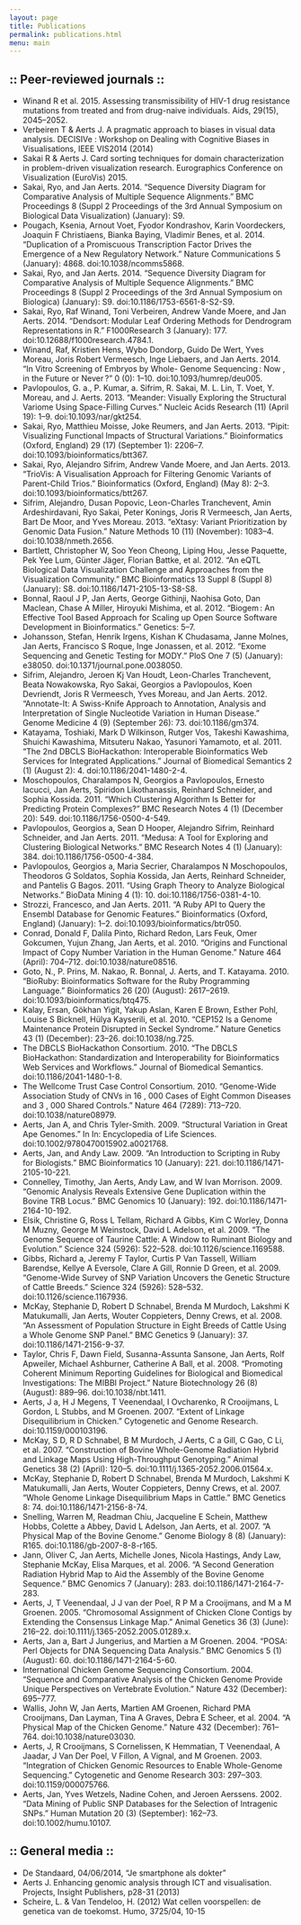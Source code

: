 ```yaml
---
layout: page
title: Publications
permalink: publications.html
menu: main
---
```

## :: Peer-reviewed journals ::


* Winand R et al. 2015. Assessing transmissibility of HIV-1 drug resistance mutations from treated and from drug-naive individuals. Aids, 29(15), 2045–2052.
* Verbeiren T & Aerts J. A pragmatic approach to biases in visual data analysis. DECISIVe : Workshop on Dealing with Cognitive Biases in Visualisations, IEEE VIS2014 (2014)
* Sakai R & Aerts J. Card sorting techniques for domain characterization in problem-driven visualization research. Eurographics Conference on Visualization (EuroVis) 2015.
* Sakai, Ryo, and Jan Aerts. 2014. “Sequence Diversity Diagram for Comparative Analysis of Multiple Sequence Alignments.” BMC Proceedings 8 (Suppl 2 Proceedings of the 3rd Annual Symposium on Biological Data Visualization) (January): S9.
* Pougach, Ksenia, Arnout Voet, Fyodor Kondrashov, Karin Voordeckers, Joaquin F Christiaens, Bianka Baying, Vladimir Benes, et al. 2014. “Duplication of a Promiscuous Transcription Factor Drives the Emergence of a New Regulatory Network.” Nature Communications 5 (January): 4868. doi:10.1038/ncomms5868.
* Sakai, Ryo, and Jan Aerts. 2014. “Sequence Diversity Diagram for Comparative Analysis of Multiple Sequence Alignments.” BMC Proceedings 8 (Suppl 2 Proceedings of the 3rd Annual Symposium on Biologica) (January): S9. doi:10.1186/1753-6561-8-S2-S9.
* Sakai, Ryo, Raf Winand, Toni Verbeiren, Andrew Vande Moere, and Jan Aerts. 2014. “Dendsort: Modular Leaf Ordering Methods for Dendrogram Representations in R.” F1000Research 3 (January): 177. doi:10.12688/f1000research.4784.1.
* Winand, Raf, Kristien Hens, Wybo Dondorp, Guido De Wert, Yves Moreau, Joris Robert Vermeesch, Inge Liebaers, and Jan Aerts. 2014. “In Vitro Screening of Embryos by Whole- Genome Sequencing : Now , in the Future or Never ?” 0 (0): 1–10. doi:10.1093/humrep/deu005.
* Pavlopoulos, G. a., P. Kumar, a. Sifrim, R. Sakai, M. L. Lin, T. Voet, Y. Moreau, and J. Aerts. 2013. “Meander: Visually Exploring the Structural Variome Using Space-Filling Curves.” Nucleic Acids Research (11) (April 19): 1–9. doi:10.1093/nar/gkt254.
* Sakai, Ryo, Matthieu Moisse, Joke Reumers, and Jan Aerts. 2013. “Pipit: Visualizing Functional Impacts of Structural Variations.” Bioinformatics (Oxford, England) 29 (17) (September 1): 2206–7. doi:10.1093/bioinformatics/btt367.
* Sakai, Ryo, Alejandro Sifrim, Andrew Vande Moere, and Jan Aerts. 2013. “TrioVis: A Visualisation Approach for Filtering Genomic Variants of Parent-Child Trios.” Bioinformatics (Oxford, England) (May 8): 2–3. doi:10.1093/bioinformatics/btt267.
* Sifrim, Alejandro, Dusan Popovic, Leon-Charles Tranchevent, Amin Ardeshirdavani, Ryo Sakai, Peter Konings, Joris R Vermeesch, Jan Aerts, Bart De Moor, and Yves Moreau. 2013. “eXtasy: Variant Prioritization by Genomic Data Fusion.” Nature Methods 10 (11) (November): 1083–4. doi:10.1038/nmeth.2656.
* Bartlett, Christopher W, Soo Yeon Cheong, Liping Hou, Jesse Paquette, Pek Yee Lum, Günter Jäger, Florian Battke, et al. 2012. “An eQTL Biological Data Visualization Challenge and Approaches from the Visualization Community.” BMC Bioinformatics 13 Suppl 8 (Suppl 8) (January): S8. doi:10.1186/1471-2105-13-S8-S8.
* Bonnal, Raoul J P, Jan Aerts, George Githinji, Naohisa Goto, Dan Maclean, Chase A Miller, Hiroyuki Mishima, et al. 2012. “Biogem : An Effective Tool Based Approach for Scaling up Open Source Software Development in Bioinformatics.” Genetics: 5–7.
* Johansson, Stefan, Henrik Irgens, Kishan K Chudasama, Janne Molnes, Jan Aerts, Francisco S Roque, Inge Jonassen, et al. 2012. “Exome Sequencing and Genetic Testing for MODY.” PloS One 7 (5) (January): e38050. doi:10.1371/journal.pone.0038050.
* Sifrim, Alejandro, Jeroen Kj Van Houdt, Leon-Charles Tranchevent, Beata Nowakowska, Ryo Sakai, Georgios a Pavlopoulos, Koen Devriendt, Joris R Vermeesch, Yves Moreau, and Jan Aerts. 2012. “Annotate-It: A Swiss-Knife Approach to Annotation, Analysis and Interpretation of Single Nucleotide Variation in Human Disease.” Genome Medicine 4 (9) (September 26): 73. doi:10.1186/gm374.
* Katayama, Toshiaki, Mark D Wilkinson, Rutger Vos, Takeshi Kawashima, Shuichi Kawashima, Mitsuteru Nakao, Yasunori Yamamoto, et al. 2011. “The 2nd DBCLS BioHackathon: Interoperable Bioinformatics Web Services for Integrated Applications.” Journal of Biomedical Semantics 2 (1) (August 2): 4. doi:10.1186/2041-1480-2-4.
* Moschopoulos, Charalampos N, Georgios a Pavlopoulos, Ernesto Iacucci, Jan Aerts, Spiridon Likothanassis, Reinhard Schneider, and Sophia Kossida. 2011. “Which Clustering Algorithm Is Better for Predicting Protein Complexes?” BMC Research Notes 4 (1) (December 20): 549. doi:10.1186/1756-0500-4-549.
* Pavlopoulos, Georgios a, Sean D Hooper, Alejandro Sifrim, Reinhard Schneider, and Jan Aerts. 2011. “Medusa: A Tool for Exploring and Clustering Biological Networks.” BMC Research Notes 4 (1) (January): 384. doi:10.1186/1756-0500-4-384.
* Pavlopoulos, Georgios a, Maria Secrier, Charalampos N Moschopoulos, Theodoros G Soldatos, Sophia Kossida, Jan Aerts, Reinhard Schneider, and Pantelis G Bagos. 2011. “Using Graph Theory to Analyze Biological Networks.” BioData Mining 4 (1): 10. doi:10.1186/1756-0381-4-10.
* Strozzi, Francesco, and Jan Aerts. 2011. “A Ruby API to Query the Ensembl Database for Genomic Features.” Bioinformatics (Oxford, England) (January): 1–2. doi:10.1093/bioinformatics/btr050.
* Conrad, Donald F, Dalila Pinto, Richard Redon, Lars Feuk, Omer Gokcumen, Yujun Zhang, Jan Aerts, et al. 2010. “Origins and Functional Impact of Copy Number Variation in the Human Genome.” Nature 464 (April): 704–712. doi:10.1038/nature08516.
* Goto, N., P. Prins, M. Nakao, R. Bonnal, J. Aerts, and T. Katayama. 2010. “BioRuby: Bioinformatics Software for the Ruby Programming Language.” Bioinformatics 26 (20) (August): 2617–2619. doi:10.1093/bioinformatics/btq475.
* Kalay, Ersan, Gökhan Yigit, Yakup Aslan, Karen E Brown, Esther Pohl, Louise S Bicknell, Hülya Kayserili, et al. 2010. “CEP152 Is a Genome Maintenance Protein Disrupted in Seckel Syndrome.” Nature Genetics 43 (1) (December): 23–26. doi:10.1038/ng.725.
* The DBCLS BioHackathon Consortium. 2010. “The DBCLS BioHackathon: Standardization and Interoperability for Bioinformatics Web Services and Workflows.” Journal of Biomedical Semantics. doi:10.1186/2041-1480-1-8.
* The Wellcome Trust Case Control Consortium. 2010. “Genome-Wide Association Study of CNVs in 16 , 000 Cases of Eight Common Diseases and 3 , 000 Shared Controls.” Nature 464 (7289): 713–720. doi:10.1038/nature08979.
* Aerts, Jan A, and Chris Tyler-Smith. 2009. “Structural Variation in Great Ape Genomes.” In In: Encyclopedia of Life Sciences. doi:10.1002/9780470015902.a0021768.
* Aerts, Jan, and Andy Law. 2009. “An Introduction to Scripting in Ruby for Biologists.” BMC Bioinformatics 10 (January): 221. doi:10.1186/1471-2105-10-221.
* Connelley, Timothy, Jan Aerts, Andy Law, and W Ivan Morrison. 2009. “Genomic Analysis Reveals Extensive Gene Duplication within the Bovine TRB Locus.” BMC Genomics 10 (January): 192. doi:10.1186/1471-2164-10-192.
* Elsik, Christine G, Ross L Tellam, Richard A Gibbs, Kim C Worley, Donna M Muzny, George M Weinstock, David L Adelson, et al. 2009. “The Genome Sequence of Taurine Cattle: A Window to Ruminant Biology and Evolution.” Science 324 (5926): 522–528. doi:10.1126/science.1169588.
* Gibbs, Richard a, Jeremy F Taylor, Curtis P Van Tassell, William Barendse, Kellye A Eversole, Clare A Gill, Ronnie D Green, et al. 2009. “Genome-Wide Survey of SNP Variation Uncovers the Genetic Structure of Cattle Breeds.” Science 324 (5926): 528–532. doi:10.1126/science.1167936.
* McKay, Stephanie D, Robert D Schnabel, Brenda M Murdoch, Lakshmi K Matukumalli, Jan Aerts, Wouter Coppieters, Denny Crews, et al. 2008. “An Assessment of Population Structure in Eight Breeds of Cattle Using a Whole Genome SNP Panel.” BMC Genetics 9 (January): 37. doi:10.1186/1471-2156-9-37.
* Taylor, Chris F, Dawn Field, Susanna-Assunta Sansone, Jan Aerts, Rolf Apweiler, Michael Ashburner, Catherine A Ball, et al. 2008. “Promoting Coherent Minimum Reporting Guidelines for Biological and Biomedical Investigations: The MIBBI Project.” Nature Biotechnology 26 (8) (August): 889–96. doi:10.1038/nbt.1411.
* Aerts, J a, H J Megens, T Veenendaal, I Ovcharenko, R Crooijmans, L Gordon, L Stubbs, and M Groenen. 2007. “Extent of Linkage Disequilibrium in Chicken.” Cytogenetic and Genome Research. doi:10.1159/000103196.
* McKay, S D, R D Schnabel, B M Murdoch, J Aerts, C a Gill, C Gao, C Li, et al. 2007. “Construction of Bovine Whole-Genome Radiation Hybrid and Linkage Maps Using High-Throughput Genotyping.” Animal Genetics 38 (2) (April): 120–5. doi:10.1111/j.1365-2052.2006.01564.x.
* McKay, Stephanie D, Robert D Schnabel, Brenda M Murdoch, Lakshmi K Matukumalli, Jan Aerts, Wouter Coppieters, Denny Crews, et al. 2007. “Whole Genome Linkage Disequilibrium Maps in Cattle.” BMC Genetics 8: 74. doi:10.1186/1471-2156-8-74.
* Snelling, Warren M, Readman Chiu, Jacqueline E Schein, Matthew Hobbs, Colette a Abbey, David L Adelson, Jan Aerts, et al. 2007. “A Physical Map of the Bovine Genome.” Genome Biology 8 (8) (January): R165. doi:10.1186/gb-2007-8-8-r165.
* Jann, Oliver C, Jan Aerts, Michelle Jones, Nicola Hastings, Andy Law, Stephanie McKay, Elisa Marques, et al. 2006. “A Second Generation Radiation Hybrid Map to Aid the Assembly of the Bovine Genome Sequence.” BMC Genomics 7 (January): 283. doi:10.1186/1471-2164-7-283.
* Aerts, J, T Veenendaal, J J van der Poel, R P M a Crooijmans, and M a M Groenen. 2005. “Chromosomal Assignment of Chicken Clone Contigs by Extending the Consensus Linkage Map.” Animal Genetics 36 (3) (June): 216–22. doi:10.1111/j.1365-2052.2005.01289.x.
* Aerts, Jan a, Bart J Jungerius, and Martien a M Groenen. 2004. “POSA: Perl Objects for DNA Sequencing Data Analysis.” BMC Genomics 5 (1) (August): 60. doi:10.1186/1471-2164-5-60.
* International Chicken Genome Sequencing Consortium. 2004. “Sequence and Comparative Analysis of the Chicken Genome Provide Unique Perspectives on Vertebrate Evolution.” Nature 432 (December): 695–777.
* Wallis, John W, Jan Aerts, Martien AM Groenen, Richard PMA Crooijmans, Dan Layman, Tina A Graves, Debra E Scheer, et al. 2004. “A Physical Map of the Chicken Genome.” Nature 432 (December): 761–764. doi:10.1038/nature03030.
* Aerts, J, R Crooijmans, S Cornelissen, K Hemmatian, T Veenendaal, A Jaadar, J Van Der Poel, V Fillon, A Vignal, and M Groenen. 2003. “Integration of Chicken Genomic Resources to Enable Whole-Genome Sequencing.” Cytogenetic and Genome Research 303: 297–303. doi:10.1159/000075766.
* Aerts, Jan, Yves Wetzels, Nadine Cohen, and Jeroen Aerssens. 2002. “Data Mining of Public SNP Databases for the Selection of Intragenic SNPs.” Human Mutation 20 (3) (September): 162–73. doi:10.1002/humu.10107.

## :: General media ::

* De Standaard, 04/06/2014, “Je smartphone als dokter”
* Aerts J. Enhancing genomic analysis through ICT and visualisation. Projects, Insight Publishers, p28-31 (2013)
* Scheire, L. & Van Tendeloo, H. (2012) Wat cellen voorspellen: de genetica van de toekomst. Humo, 3725/04, 10-15

